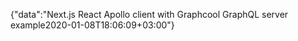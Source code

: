 {"data":"Next.js React Apollo client with Graphcool GraphQL server example2020-01-08T18:06:09+03:00"}
